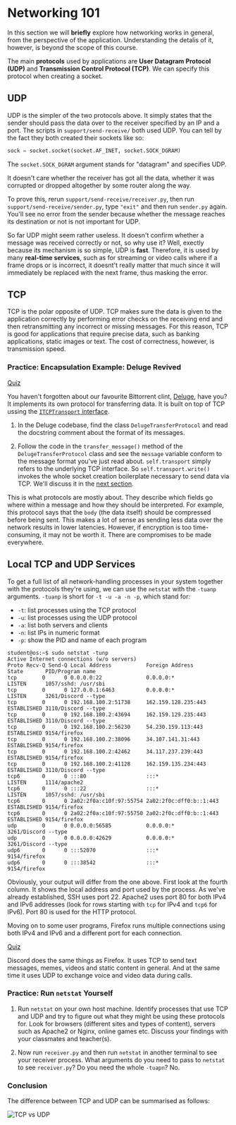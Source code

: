 # Networking 101

In this section we will **briefly** explore how networking works in general, from the perspective of the application.
Understanding the detalis of it, however, is beyond the scope of this course.

The main **protocols** used by applications are **User Datagram Protocol (UDP)** and **Transmission Control Protocol (TCP)**.
We can specify this protocol when creating a socket.

## UDP

UDP is the simpler of the two protocols above.
It simply states that the sender should pass the data over to the receiver specified by an IP and a port.
The scripts in `support/send-receive/` both used UDP.
You can tell by the fact they both created their sockets like so:

```Python
sock = socket.socket(socket.AF_INET, socket.SOCK_DGRAM)
```

The `socket.SOCK_DGRAM` argument stands for "datagram" and specifies UDP.

It doesn't care whether the receiver has got all the data, whether it was corrupted or dropped altogether by some router along the way.

To prove this, rerun `support/send-receive/receiver.py`, then run `support/send-receive/sender.py`, type `"exit"` and then run `sender.py` again.
You'll see no error from the sender because whether the message reaches its destination or not is not important for UDP.

So far UDP might seem rather useless.
It doesn't confirm whether a message was received correctly or not, so why use it?
Well, exectly because its mechanism is so simple, UDP is **fast**.
Therefore, it is used by many **real-time services**, such as for streaming or video calls where if a frame drops or is incorrect, it doesnt't really matter that much since it will immediately be replaced with the next frame, thus masking the error.

## TCP

TCP is the polar opposite of UDP.
TCP makes sure the data is given to the application correctly by performing error checks on the receiving end and then retransmitting any incorrect or missing messages.
For this reason, TCP is good for applications that require precise data, such as banking applications, static images or text.
The cost of correctness, however, is transmission speed.

### Practice: Encapsulation Example: Deluge Revived

[Quiz](../quiz/deluge-tcp-udp.md)

You haven't forgotten about our favourite Bittorrent clint, [Deluge](https://deluge-torrent.org/), have you?
It implements its own protocol for transferring data.
It is built on top of TCP ussing the [`ITCPTransport` interface](https://twisted.org/documents/18.7.0/api/twisted.internet.interfaces.ITCPTransport.html).

1. In the Deluge codebase, find the class `DelugeTransferProtocol` and read the docstring comment about the format of its messages.

1. Follow the code in the `transfer_message()` method of the `DelugeTransferProtocol` class and see the `message` variable conform to the message format you've just read about.
`self.transport` simply refers to the underlying TCP interface.
So `self.transport.write()` invokes the whole socket creation boilerplate necessary to send data via TCP.
We'll discuss it in the [next section](./client-server-model.md#establishing-the-connection).

This is what protocols are mostly about.
They describe which fields go where within a message and how they should be interpreted.
For example, this protocol says that the `body` (the data itself) should be compressed before being sent.
This makes a lot of sense as sending less data over the network results in lower latencies.
However, if encryption is too time-consuming, it may not be worth it.
There are compromises to be made everywhere.

## Local TCP and UDP Services

To get a full list of all network-handling processes in your system together with the protocols they're using, we can use the `netstat` with the `-tuanp` arguments.
`-tuanp` is short for `-t -u -a -n -p`, which stand for:

- `-t`: list processes using the TCP protocol
- `-u`: list processes using the UDP protocol
- `-a`: list both servers and clients
- `-n`: list IPs in numeric format
- `-p`: show the PID and name of each program

```console
student@os:~$ sudo netstat -tunp
Active Internet connections (w/o servers)
Proto Recv-Q Send-Q Local Address           Foreign Address         State       PID/Program name
tcp        0      0 0.0.0.0:22              0.0.0.0:*               LISTEN      1057/sshd: /usr/sbi
tcp        0      0 127.0.0.1:6463          0.0.0.0:*               LISTEN      3261/Discord --type
tcp        0      0 192.168.100.2:51738     162.159.128.235:443     ESTABLISHED 3110/Discord --type
tcp        0      0 192.168.100.2:43694     162.159.129.235:443     ESTABLISHED 3110/Discord --type
tcp        0      0 192.168.100.2:56230     54.230.159.113:443      ESTABLISHED 9154/firefox
tcp        0      0 192.168.100.2:38096     34.107.141.31:443       ESTABLISHED 9154/firefox
tcp        0      0 192.168.100.2:42462     34.117.237.239:443      ESTABLISHED 9154/firefox
tcp        0      0 192.168.100.2:41128     162.159.135.234:443     ESTABLISHED 3110/Discord --type
tcp6       0      0 :::80                   :::*                    LISTEN      1114/apache2
tcp6       0      0 :::22                   :::*                    LISTEN      1057/sshd: /usr/sbi
tcp6       0      0 2a02:2f0a:c10f:97:55754 2a02:2f0c:dff0:b::1:443 ESTABLISHED 9154/firefox
tcp6       0      0 2a02:2f0a:c10f:97:55750 2a02:2f0c:dff0:b::1:443 ESTABLISHED 9154/firefox
udp        0      0 0.0.0.0:56585           0.0.0.0:*                           3261/Discord --type
udp        0      0 0.0.0.0:42629           0.0.0.0:*                           3261/Discord --type
udp6       0      0 :::52070                :::*                                9154/firefox
udp6       0      0 :::38542                :::*                                9154/firefox
```

Obviously, your output will differ from the one above.
First look at the fourth column.
It shows the local address and port used by the process.
As we've already established, SSH uses port 22.
Apache2 uses port 80 for both IPv4 and IPv6 addresses (look for rows starting with `tcp` for IPv4 and `tcp6` for IPv6).
Port 80 is used for the HTTP protocol.

Moving on to some user programs, Firefox runs multiple connections using both IPv4 and IPv6 and a different port for each connection.

[Quiz](../quiz/firefox-tcp-udp.md)

Discord does the same things as Firefox.
It uses TCP to send text messages, memes, videos and static content in general.
And at the same time it uses UDP to exchange voice and video data during calls.

### Practice: Run `netstat` Yourself

1. Run `netstat` on your own host machine.
Identify processes that use TCP and UDP and try to figure out what they might be using these protocols for.
Look for browsers (different sites and types of content), servers such as Apache2 or Nginx, online games etc.
Discuss your findings with your classmates and teacher(s).

1. Now run `receiver.py` and then run `netstat` in another terminal to see your receiver process.
What arguments do you need to pass to `netstat` to see `receiver.py`?
Do you need the whole `-tuapn`?
No.

### Conclusion

The difference between TCP and UDP can be summarised as follows:

![TCP vs UDP](../media/tcp-udp-simplified.png)
